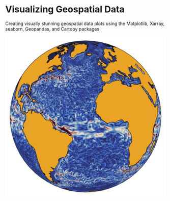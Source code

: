# Visualizing Geospatial Data

Creating visually stunning geospatial data plots using the Matplotlib, Xarray, seaborn, Geopandas, and Cartopy packages 

![Getting Started](cover_page.jpg)


